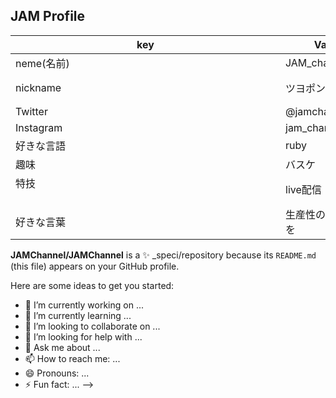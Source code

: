 
## JAM Profile

| key         | Value                | Options       |
| ------------------ | ------------------- | ----------------------- |
| neme(名前)          | JAM_channel        | 　　　　　　　　　　　　　　　　　　　　　　　             |
| nickname           | ツヨポン              | JAMさんでもOK 　　　　　　　　　　　　　　　　　　　　　　　　　|
| Twitter            |@jamchannel3 　       |                          |
| Instagram　　　　　　　　　　　　　　　　　　　　　| jam_channel0703    |                          |
| 好きな言語         　　　　　| ruby              |                          |
| 趣味          　　　　　　　　　　　　　| バスケ             | ミドルシュートが以上に得意      |
| 特技   　　　　　　　　　　　　　　　　　　　　　　　　　　| live配信           | 17liveで活動中             |
| 好きな言葉     　　　　　　　　　　　　| 生産性のある日々を   | マンガ：あひるの空参照            |





<!-- <a href="https://github.com/anuraghazra/github-readme-stats">
  <img align="left" src="https://github-readme-stats.vercel.app/api?username=RyujiOdaJP&show_icons=true&theme=cobalt" />
</a>
<a href="https://github.com/anuraghazra/github-readme-stats">
  <img align="left" src="https://github-readme-stats.vercel.app/api/top-langs/?username=RyujiOdaJP&theme=cobalt" />
</a>

<a href="https://github.com/RyujiOdaJP" target="_blank">
  <img src="https://grass-graph.moshimo.works/images/RyujiOdaJP.png?rotate=0">
</a>
<!-- -->
**JAMChannel/JAMChannel** is a ✨ _speci/repository because its `README.md` (this file) appears on your GitHub profile.

Here are some ideas to get you started:

- 🔭 I’m currently working on ...
- 🌱 I’m currently learning ...
- 👯 I’m looking to collaborate on ...
- 🤔 I’m looking for help with ...
- 💬 Ask me about ...
- 📫 How to reach me: ...
- 😄 Pronouns: ...
- ⚡ Fun fact: ...
-->
